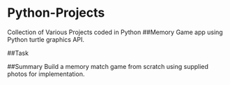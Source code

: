 # Python-Projects
Collection of Various Projects coded in Python
##Memory Game app using Python turtle graphics API.

##Task

##Summary Build a memory match game from scratch using supplied photos for implementation. 

